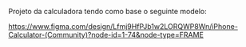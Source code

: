 Projeto da calculadora tendo como base o seguinte modelo:

https://www.figma.com/design/Lfmj9HfPJb1w2LORQWP8Wn/iPhone-Calculator-(Community)?node-id=1-74&node-type=FRAME

